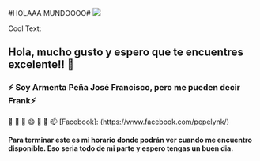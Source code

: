 #HOLAAA MUNDOOOO#
![](https://images.cooltext.com/5465683.png)

<a href="http://cooltext.com" target="_top"><img src="https://cooltext.com/images/ct_pixel.gif" width="80" height="15" alt="Cool Text: Logo and Graphics Generator" border="0" /></a>

## Hola, mucho gusto y espero que te encuentres excelente!! 👋
### ⚡ Soy **Armenta Peña José Francisco**, pero me pueden decir Frank⚡
🔭
🤔
🌱 
😄 
👯
💬
📫 
[Facebook]: (https://www.facebook.com/pepelynk/)

**Para terminar este es mi horario donde podrán ver cuando me encuentro disponible. Eso seria todo de mi parte y espero tengas un buen dia.**

